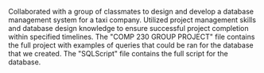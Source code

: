 Collaborated with a group of classmates to design and develop a database management system for a taxi company.  Utilized project management skills and database design knowledge 
to ensure successful project completion within specified timelines. The "COMP 230 GROUP PROJECT" file contains the full project with examples of queries that could be ran for the 
database that we created. The "SQLScript" file contains the full script for the database.
